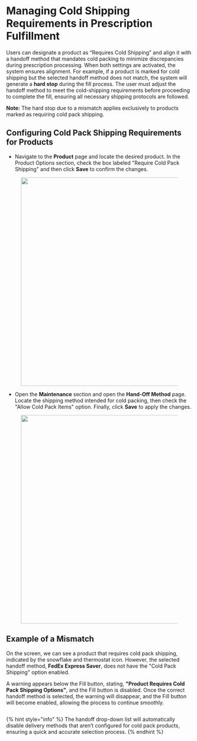 # Managing Cold Shipping Requirements in Prescription Fulfillment

Users can designate a product as “Requires Cold Shipping” and align it with a handoff method that mandates cold packing to minimize discrepancies during prescription processing. When both settings are activated, the system ensures alignment. For example, if a product is marked for cold shipping but the selected handoff method does not match, the system will generate a **hard stop** during the fill process. The user must adjust the handoff method to meet the cold-shipping requirements before proceeding to complete the fill, ensuring all necessary shipping protocols are followed.

**Note:** The hard stop due to a mismatch applies exclusively to products marked as requiring cold pack shipping.

## Configuring Cold Pack Shipping Requirements for Products

* Navigate to the **Product** page and locate the desired product. In the Product Options section, check the box labeled "Require Cold Pack Shipping" and then click **Save** to confirm the changes.

<figure><img src="https://lh7-rt.googleusercontent.com/docsz/AD_4nXcJGjkPBN8LVt-OEqeSp32OYV2gRMN0B0O6fRkarLq0GetmKZnhTBnFbB_6lrk01bWWA9AT5TZA5JF1D8qse0SPRmnol12FKevWZXuQgpOiIkG-fo0OdfSdW6OudkxLkyf3jNnd6bbeYvRxl-5C4hGABome?key=B7SPq71ZAfZ9fNSxLWqaQw" alt="" width="563"><figcaption></figcaption></figure>

* Open the **Maintenance** section and open the **Hand-Off Method** page. Locate the shipping method intended for cold packing, then check the "Allow Cold Pack Items" option. Finally, click **Save** to apply the changes.

<figure><img src="https://lh7-rt.googleusercontent.com/docsz/AD_4nXf58TAws-gOMQrV8q7ZqF8ykcN1qXCEBWx2_KRGkHArkm2UKxyiGiBX4BwriEPKeqeiy6kgG6f4cxLtpSLLIQIIiWokJQIjMFKONSI1yqI2MLKbRK53SPGsKUDyCJ88PsYOM_fI6X9gkwsuARqrgh7eXGWH?key=B7SPq71ZAfZ9fNSxLWqaQw" alt="" width="563"><figcaption></figcaption></figure>

## Example of a Mismatch&#x20;

On the screen, we can see a product that requires cold pack shipping, indicated by the snowflake and thermostat icon. However, the selected handoff method, **FedEx Express Saver**, does not have the "Cold Pack Shipping" option enabled.&#x20;

A warning appears below the Fill button, stating, **"Product Requires Cold Pack Shipping Options"**, and the Fill button is disabled. Once the correct handoff method is selected, the warning will disappear, and the Fill button will become enabled, allowing the process to continue smoothly.

<figure><img src="https://lh7-rt.googleusercontent.com/docsz/AD_4nXcMhEr0PUg1Mt-c-FK_PuZ_iT1cRGUHTFRM3pAvUQcbECmd6rL5u1EvssP0ve5QGYgSAY51FiekpWYnN6cHopUlet8fvrmJW7LbmsaYl78w-yhvRupSLjB4Hlay4IkUkWy9burIkucEnovEEWhkfgMqK2zx?key=B7SPq71ZAfZ9fNSxLWqaQw" alt=""><figcaption></figcaption></figure>

{% hint style="info" %}
The handoff drop-down list will automatically disable delivery methods that aren’t configured for cold pack products, ensuring a quick and accurate selection process.
{% endhint %}
